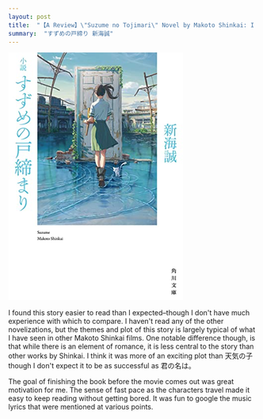 ```yaml
---
layout: post
title:  "【A Review】\"Suzume no Tojimari\" Novel by Makoto Shinkai: I Had a great time reading"
summary:  "すずめの戸締り 新海誠"
---
```


<img src="/images/suzume.jpg" class="float-md-right ml-3"/>


I found this story easier to read than I expected–though I don't have much experience with which to compare. I haven't read any of the other novelizations, but the themes and plot of this story is largely typical of what I have seen in other Makoto Shinkai films. One notable difference though, is that while there is an element of romance, it is less central to the story than other works by Shinkai. I think it was more of an exciting plot than 天気の子 though I don't expect it to be as successful as 君の名は。

The goal of finishing the book before the movie comes out was great motivation for me. The sense of fast pace as the characters travel made it easy to keep reading without getting bored. It was fun to google the music lyrics that were mentioned at various points.
